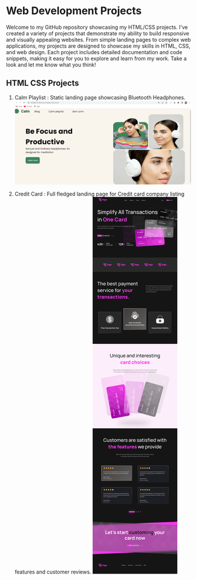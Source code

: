 # Web Development Projects
Welcome to my GitHub repository showcasing my HTML/CSS projects. I've created a variety of projects that demonstrate my ability to build responsive and visually appealing websites. From simple landing pages to complex web applications, my projects are designed to showcase my skills in HTML, CSS, and web design. Each project includes detailed documentation and code snippets, making it easy for you to explore and learn from my work. Take a look and let me know what you think!

## HTML CSS Projects
1. Calm Playlist : Static landing page showcasing Bluetooth Headphones.
![Calm Playlist](https://raw.githubusercontent.com/Pallavibu/WebDevelopment_Projects/main/Calm_Playlist/Banner.png)

2. Credit Card : Full fledged landing page for Credit card company listing features and customer reviews.
![Credit Card](https://raw.githubusercontent.com/Pallavibu/WebDevelopment_Projects/main/Credit_Card/Banner.png)